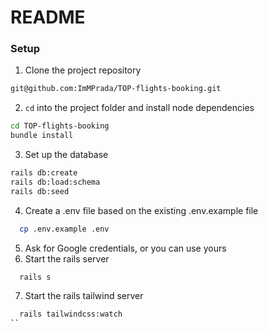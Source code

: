 # README

### Setup

1. Clone the project repository
  ```bash
  git@github.com:ImMPrada/TOP-flights-booking.git
  ```
2. `cd` into the project folder and install node dependencies
  ```bash
  cd TOP-flights-booking
  bundle install
  ```
3. Set up the database
  ```bash
  rails db:create
  rails db:load:schema
  rails db:seed
  ```
4. Create a .env file based on the existing .env.example file
  ```bash
    cp .env.example .env
  ```
5. Ask for Google credentials, or you can use yours
6. Start the rails server
  ```bash
    rails s
  ```
7. Start the rails tailwind server
  ```bash
    rails tailwindcss:watch
  ``